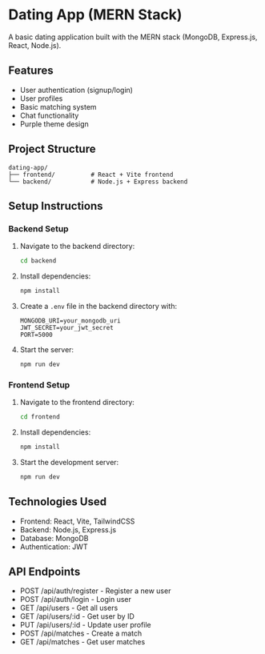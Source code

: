 # Dating App (MERN Stack)

A basic dating application built with the MERN stack (MongoDB, Express.js, React, Node.js).

## Features
- User authentication (signup/login)
- User profiles
- Basic matching system
- Chat functionality
- Purple theme design

## Project Structure
```
dating-app/
├── frontend/          # React + Vite frontend
└── backend/           # Node.js + Express backend
```

## Setup Instructions

### Backend Setup
1. Navigate to the backend directory:
   ```bash
   cd backend
   ```
2. Install dependencies:
   ```bash
   npm install
   ```
3. Create a `.env` file in the backend directory with:
   ```
   MONGODB_URI=your_mongodb_uri
   JWT_SECRET=your_jwt_secret
   PORT=5000
   ```
4. Start the server:
   ```bash
   npm run dev
   ```

### Frontend Setup
1. Navigate to the frontend directory:
   ```bash
   cd frontend
   ```
2. Install dependencies:
   ```bash
   npm install
   ```
3. Start the development server:
   ```bash
   npm run dev
   ```

## Technologies Used
- Frontend: React, Vite, TailwindCSS
- Backend: Node.js, Express.js
- Database: MongoDB
- Authentication: JWT

## API Endpoints
- POST /api/auth/register - Register a new user
- POST /api/auth/login - Login user
- GET /api/users - Get all users
- GET /api/users/:id - Get user by ID
- PUT /api/users/:id - Update user profile
- POST /api/matches - Create a match
- GET /api/matches - Get user matches 